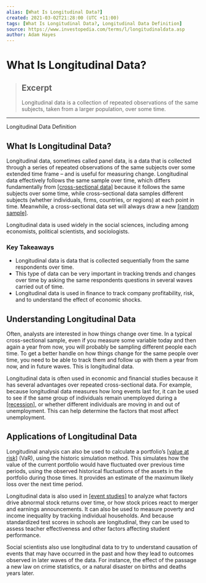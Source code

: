 ```yaml
---
alias: [What Is Longitudinal Data?]
created: 2021-03-02T21:28:00 (UTC +11:00)
tags: [What Is Longitudinal Data?, Longitudinal Data Definition]
source: https://www.investopedia.com/terms/l/longitudinaldata.asp
author: Adam Hayes
---
```


# What Is Longitudinal Data?

> ## Excerpt
> Longitudinal data is a collection of repeated observations of the same subjects, taken from a larger population, over some time.

---

Longitudinal Data Definition
## What Is Longitudinal Data?

Longitudinal data, sometimes called panel data, is a data that is collected through a series of repeated observations of the same subjects over some extended time frame – and is useful for measuring change. Longitudinal data effectively follows the same sample over time, which differs fundamentally from [[cross-sectional data]](https://www.investopedia.com/terms/c/cross_sectional_analysis.asp) because it follows the same subjects over some time, while cross-sectional data samples different subjects (whether individuals, firms, countries, or regions) at each point in time. Meanwhile, a cross-sectional data set will always draw a new [[random sample]](https://www.investopedia.com/terms/s/simple-random-sample.asp).

Longitudinal data is used widely in the social sciences, including among economists, political scientists, and sociologists.

### Key Takeaways

-   Longitudinal data is data that is collected sequentially from the same respondents over time.
-   This type of data can be very important in tracking trends and changes over time by asking the same respondents questions in several waves carried out of time.
-   Longitudinal data is used in finance to track company profitability, risk, and to understand the effect of economic shocks.

## Understanding Longitudinal Data

Often, analysts are interested in how things change over time. In a typical cross-sectional sample, even if you measure some variable today and then again a year from now, you will probably be sampling different people each time. To get a better handle on how things change for the same people over time, you need to be able to track them and follow up with them a year from now, and in future waves. This is longitudinal data.

Longitudinal data is often used in economic and financial studies because it has several advantages over repeated cross-sectional data. For example, because longitudinal data measures how long events last for, it can be used to see if the same group of individuals remain unemployed during a [[recession]](https://www.investopedia.com/terms/r/recession.asp), or whether different individuals are moving in and out of unemployment. This can help determine the factors that most affect unemployment.

## Applications of Longitudinal Data

Longitudinal analysis can also be used to calculate a portfolio’s [[value at risk]](https://www.investopedia.com/terms/v/var.asp) (VaR), using the historic simulation method. This simulates how the value of the current portfolio would have fluctuated over previous time periods, using the observed historical fluctuations of the assets in the portfolio during those times. It provides an estimate of the maximum likely loss over the next time period.

Longitudinal data is also used in [[event studies]](https://www.investopedia.com/terms/e/eventstudy.asp) to analyze what factors drive abnormal stock returns over time, or how stock prices react to merger and earnings announcements. It can also be used to measure poverty and income inequality by tracking individual households. And because standardized test scores in schools are longitudinal, they can be used to assess teacher effectiveness and other factors affecting student performance.

Social scientists also use longitudinal data to try to understand causation of events that may have occurred in the past and how they lead to outcomes observed in later waves of the data. For instance, the effect of the passage a new law on crime statistics, or a natural disaster on births and deaths years later.
